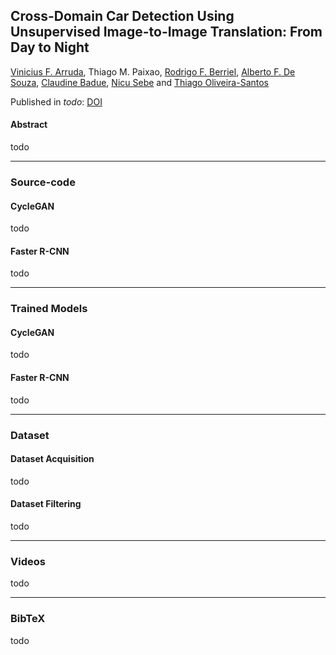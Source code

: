## Cross-Domain Car Detection Using Unsupervised Image-to-Image Translation: From Day to Night

[Vinicius F. Arruda](viniciusarruda.github.io), Thiago M. Paixao, [Rodrigo F. Berriel](http://rodrigoberriel.com), [Alberto F. De Souza](https://inf.ufes.br/~alberto), [Claudine Badue](https://www.inf.ufes.br/~claudine/), [Nicu Sebe](http://disi.unitn.it/~sebe/) and [Thiago Oliveira-Santos](https://www.inf.ufes.br/~todsantos/home)

Published in *todo*: [DOI](https://www.google.com/)

#### Abstract

todo
<!---
Object detection has become a high-profile research area due to its important role in various tasks involving images. However, state-of-the-art detectors are data-driven, delegating the accuracy to the training dataset which must resemble the images in the target task. The acquisition of a dataset involves annotating images, an arduous and expensive process, generally requiring time and manual effort. Thus, a challenging scenario arises when the target domain of application has no annotated dataset available, making tasks in such situation to lean on a training dataset of a different domain.
Sharing this issue, object detection is a vital task for autonomous vehicles where the large amount of driving scenarios yields several domains of application requiring annotated data for the training process.
In this work, a method for training a car detection system with annotated data from a source domain (day images) without requiring the image annotations of the target domain (night images) is presented. 
For that, a model based on Generative Adversarial Networks (GANs) is explored to enable the generation of an artificial dataset with its respective annotations. The artificial dataset (fake dataset) is created translating images from day-time domain to night-time domain. The fake dataset is used to train a car detector model and results show that it outperforms baseline models trained on the source domain. Finally, several experiments were conducted for comparison showing that the method achieved significant and consistent improvements, increasing the detection performance in more than 10\% when compared to a baseline.
-->

---

### Source-code

#### CycleGAN

todo

#### Faster R-CNN

todo

---

### Trained Models

#### CycleGAN

todo 
<!--(Pre-trained models are available [here](www.google.com))-->

#### Faster R-CNN

todo

---

### Dataset

#### Dataset Acquisition

todo

#### Dataset Filtering

todo

---

### Videos

todo

<!--
Demonstration video of inference of the best run of each Faster (explicar melhor) the system:
#### Testing in the day plus night
[![Video1](https://github.com/rodrigoberriel/ego-lane-analysis-system/blob/master/images/thumb-video-1.png)](https://youtu.be/NPU9tiyA8vw)
#### Testing in the night
[![Video2](https://github.com/rodrigoberriel/ego-lane-analysis-system/blob/master/images/thumb-video-2.png)](https://youtu.be/R5wdPJ4ZI5M)
-->

---

### BibTeX

todo

<!--
    @article{berriel2017grsl,
        Author  = {Rodrigo F. Berriel and Andre T. Lopes and Alberto F. de Souza and Thiago Oliveira-Santos},
        Title   = {{Deep Learning Based Large-Scale Automatic Satellite Crosswalk Classification}},
        Journal = {IEEE Geoscience and Remote Sensing Letters},
        Year    = {2017},
        DOI     = {10.1109/LGRS.2017.2719863},
        ISSN    = {1545-598X},
    }
-->
